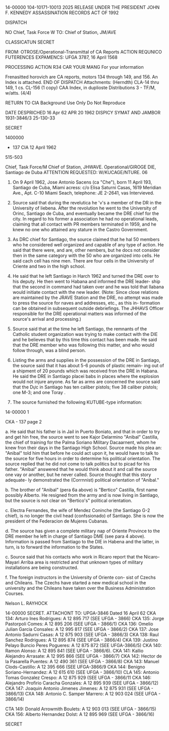 14-00000
104-10171-10013 2025 RELEASE UNDER THE PRESIDENT JOHN F. KENNEDY ASSASSINATION RECORDS ACT OF 1992

DISPATCH

NO
Chief, Task Force W
TO:
Chief of Station, JM/AVE

CLASSICATUN
SECRET

FROM:
OTROSE/Operational-Transmittal of CA Reports
ACTION REQUNICO FUTERENCES
EXPAMENCS: UFGA 3787, 16 April 1568

PROCESSING
ACTION
R34
CAR YOUR MANG
For your information

Frenasitted horovich are CA reports, motors 134 through 149, and 156.
An Index is attached.
END OF DISPATCH
Attachments: (Herndth)
CLA-14 thru 149, 1 cs.
CL-156 (1 copy)
CAA Index, in duplioste
Distributions
3 - TF/M, w/atts. (4/4)

RETURN TO CIA
Background Use Only
Do Not Reproduce

DATE DESPRICHED
16 Apr 62
APR 20 1962
DISPICY SYMAT AND JAMBOR
1931-3846/3
25-130-33

SECRET

1400000

- 137
CIA
12 April 1962

515-503

Chief, Task Force/M
Chief of Station, JHWAVE.
Operational/GIROGE
DIE, Santiago de Duba
ATTENTION REQUESTED: W/KUCAGE/NTURE. 06

1. On 9 April 1962, Jose Antonio Sacens (ca "Che"), born
11 April 193, Santiago de Cuba, Miami acress: c/o Elisa Saturni Casas,
1619 Meridian Ave., Apt. C-10 Miami Seach, telephone: JE 2-2641, vas
Intervieved.

2. Source said that during the revelutica he 'v's a member of the
DR in the University of liebena. After the revolution he went to the
University of Orinc, Santiago de Cuba, and eventually became the DRE
chief for the city. In regard to his former a association he had no
operational leads, claiming that all contact with PR members terminated
in 1959, and he knew no one who attained any stature in the Castro
Government.

3. As DRC chief for Santiago, the source claimed that he hal 50
members who he considered well organized and capable of any type of
action. He said that there were, and are, other nembers, but he docs
not consider then in the same category with the 50 who are organized into
cells. He said cach cell has nine men. There are four cells in the
University of Criente and two in the high school.

4. He said that he left Santiago in Harch 1962 and turned the DRE
over to his deputy. He then went to Habana and informed the DRE leader-
ship that the second in command had taken over and he was told that
llabana would initiate contact with the new leader. (Note: Since close
relations are maintained by the JRAVE Station and the DRE, no attempt
was made to press the source for naves and addresses, etc., as this in-
formation can be obtained in subsequent outside debriefings. The JHHAVS
Officer responsible for the DRE operational matters was informed of the
source's arrival and processing.)

5. Source said that at the time he left Santiago, the remnants of
the Catholic student organization was trying to make contact with the
DIE and he believes that by this time this contact has been made. He
said that the DRE member who was following this matter, and who would
follow through, was a blind person.

6. Listing the arms and supplies in the possession of the DRE in
Santiago, the source said that it has about 5-6 pounds of plastic remain-
ing out of a shipment of 20 pounds which was received fron the DRE in
Habana. He said the DRE in Santiago placei babs in places where the
explosion would not injure anyone. As far as arms are concerned the
source said that the Dực in Santiago has ten caliber pistols; five
38 caliber pistols; one M-3; and one Toray .

7. The source furnished the following KUTUBE-type information:

14-00000
1

СКА - 137
page 2

a. He said that his father is in Jail in Puerto Boniato,
and that in order to try and get hin free, the source went to see Kajor
Delarmino "Anibal" Castilla, the chief of training for the Palma Soriano
Military Dacaarnent, whom he knew fron their days in the Santiago High
School. Source made his plea an: "Anibal" told him that before he could
act upon it, he would have to talk to the source for five hours in order
to determine his political orientation. The source replied that he did
not come to talk politics but to picad for his father. "Anibal"
answered that he would think about it and call the source one vay or
another, but he never called. Source thought that this story adequate-
ly demonstrated the (Corrnnist) political orientation of "Anibal."

b. The brother of "Anibal" (pera 6a above) is "Bertico"
Castilla, first name possibly Alberto. He resigned from the army and
is now living in Santiago, but the source is not clear on "Bertico's"
political orientation.

c. Electra Fernandes, the wife of Mendez Coninche (the
Santiago G-2 chief), is no longer the civil head (confssionado) of
Santiago. She is now the president of the Federacion de Mujeres Cubanas.

d. The source has given a complete military nap of Oriente
Province to the DRE member he left in charge of Santiago DME (see para 4
above). Information is passed from Santiago to the DIE in Habena and
the latter, in turn, is to forward the information to the States.

c. Source said that his contacts who work in Ricaro report
that the Nicaro-Mayari Arriba area is restricted and that unknown types
of military installations are being constructed.

f. The foreign instructors in the University of Oriente con-
sist of Czechs and Chileans. The Czechs have started a new medical
school in the university and the Chileans have taken over the Business
Administration Courses.

Nelson L. RAYHOCK

14-00000
SECRET.
ATTACHONT TO: UPGA-3846 Dated 16 April 62
CKA 134: Arturo Ines Rodrigues: A 12 895 717 (SEE UFGA - 3866)
CKA 135: Jorge Pastorpoli Comes: A 12 895 206 (SEE UFGA - 3866/1)
CKA 136: Omelio Julian Garcia Consales: A 12 995 817 (SEE UFGA - 3866/2)
CKA 137: Jose Antonio Sadurni Casas: A 12 875 903 (SEE UFGA - 3866/3)
CKA 138: Raul Sanchez Rodrigues: A 12 895 874 (SEE UFGA - 3866/4)
CKA 139: Justino Pelayo Buncio Peres Pogueres: A 12 875 872 (SEE UFGA-3866/5)
CKA 140: Ramon Alonso: A 12 895 841 (SEE UFGA - 3866/6).
CKA 141: Kallio Alejandro Arrasate: A 12 995 866 (SEE UFGA - 3866/7)
CKA 142: Hector de la Pasarella Puentes: A 12 490 361 (SEE UFGA - 3866/8)
CKA 143: Manuel Clods-Castillo: A 12 395 666 (SEE UFGA-3866/9
CKA 144: Benigno Soriano-Hernandez: A 12 615 610 (SEE UFGA - 3866/10)
CLA 145: Antonio Tomas Gonzalez Crespo: A 12 875 929 (SEE UFGA - 3866/11
CKA 146: Alejandro Profirio Caracha Gonzales: A 12 895 939 (SEE UFGA - 3866/12)
CKA 147: Joaquin Antonio Jimenes Jimenes: A 12 875 931 (SEE UFGA - 3866/13)
CXA 148: Antonio C. Samper Marrero: A 12 903 024 (SEE UFGA - 3866/14)

CTA 149: Donald Arrowmith Boulets: A 12 903 013 (SEE UFGA - 3866/15)
CKA 156: Alberto Hernandez Dolst: A 12 895 969 (SEE UFGA - 3866/16)

SECRET
